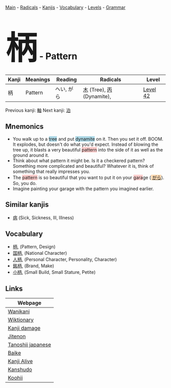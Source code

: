 <style> bigfont {font-size: 100px}</style>
[Main](../index.md) -
[Radicals](../radicals.md) -
[Kanjis](../kanjis.md) -
[Vocabulary](../vocabulary.md) -
[Levels](../levels.md) -
[Grammar](../grammar.md)
# <bigfont> 柄</bigfont> - Pattern 

| Kanji | Meanings | Reading | Radicals | Level |
| --- | --- | --- | --- | --- |
| 柄 | Pattern | へい, がら | [木](../radicals/木.md) (Tree), [丙](../radicals/丙.md) (Dynamite),  | [Level 42](../levels/wk_level42.md) |

Previous kanji: [軸](軸.md) Next kanji: [泊](泊.md) 

## Mnemonics
 * You walk up to a <span style="background-color:#ADD8E6"> tree</span> and put <span style="background-color:#ADD8E6"> dynamite</span> on it. Then you set it off. BOOM. It explodes, but doesn't do what you'd expect. Instead of blowing the tree up, it blasts a very beautiful <span style="background-color:#ffcccb"> pattern</span> into the side of it as well as the ground around it.
* Think about what pattern it might be. Is it a checkered pattern? Something more complicated and beautiful? Whatever it is, think of something that really impresses you.
* The <span style="background-color:#ffcccb"> pattern</span> is so beautiful that you want to put it on your <span style="background-color:#ffcccb"> gara</span>ge (<span style="background-color:#fed8b1"> [がら](https://jisho.org/search/がら)</span>). So, you do.
* Imagine painting your garage with the pattern you imagined earlier.


## Similar kanjis
 * [病](病.md) (Sick, Sickness, Ill, Illness)


## Vocabulary
 * [柄](../vocabulary/柄.md), (Pattern, Design)
* [国柄](../vocabulary/柄.md), (National Character)
* [人柄](../vocabulary/柄.md), (Personal Character, Personality, Character)
* [銘柄](../vocabulary/柄.md), (Brand, Make)
* [小柄](../vocabulary/柄.md), (Small Build, Small Stature, Petite)



## Links 

| Webpage |
| --- |
| [Wanikani          ](https://www.wanikani.com/kanji/柄) |
| [Wiktionary        ](https://en.wiktionary.org/wiki/柄) |
| [Kanji damage      ](http://www.kanjidamage.com/kanji/search?utf8=✓&q=柄) |
| [Jitenon           ](https://jitenon.com/kanji/柄) |
| [Tanoshii japanese ](https://www.tanoshiijapanese.com/dictionary/kanji.cfm?k=柄) |
| [Baike             ](https://baike.baidu.com/item/柄) |
| [Kanji Alive       ](https://app.kanjialive.com/柄) |
| [Kanshudo          ](https://www.kanshudo.com/searchmn?q=柄) |
| [Koohii            ](https://kanji.koohii.com/study/kanji/柄) |
